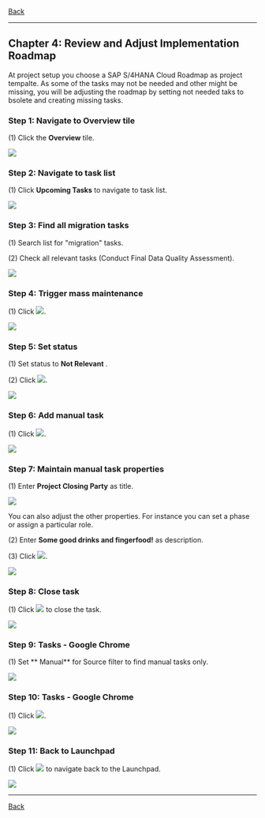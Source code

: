 ﻿[Back](README.md)

---

## Chapter 4: Review and Adjust Implementation Roadmap

At project setup you choose a SAP S/4HANA Cloud Roadmap as project tempalte. As some of the tasks may not be needed and other might be missing, you will be adjusting the roadmap by setting not needed taks to bsolete and creating missing tasks.



### Step 1: Navigate to Overview tile



\(1\) Click the  **Overview**  tile.

![](Markdown_files/img_0.png)



### Step 2: Navigate to task list



\(1\) Click  **Upcoming Tasks**  to navigate to task list.

![](Markdown_files/img_000.png)



### Step 3: Find all migration tasks



\(1\) Search list for "migration" tasks.

\(2\) Check all relevant tasks \(Conduct Final Data Quality Assessment\).

![](Markdown_files/img_001.png)



### Step 4: Trigger mass maintenance



\(1\) Click  ![](Markdown_files/fieldicon.png).

![](Markdown_files/img_002.png)



### Step 5: Set status



\(1\) Set status to  **Not Relevant** .

\(2\) Click  ![](Markdown_files/fieldicon00.png).

![](Markdown_files/img_003.png)



### Step 6: Add manual task



\(1\) Click  ![](Markdown_files/fieldicon01.png).

![](Markdown_files/img_004.png)



### Step 7: Maintain manual task properties



\(1\) Enter  **Project Closing Party**  as title.

![](Markdown_files/info_word.png)

You can also adjust the other properties. For instance you can set a phase or assign a particular role.



 

\(2\) Enter  **Some good drinks and fingerfood\!**  as description.

\(3\) Click  ![](Markdown_files/fieldicon02.png).

![](Markdown_files/img_005.png)



### Step 8: Close task



\(1\) Click  ![](Markdown_files/fieldicon03.png) to close the task.

![](Markdown_files/img_006.png)



### Step 9: Tasks - Google Chrome



\(1\) Set ** Manual** for Source filter to find manual tasks only.

![](Markdown_files/img_007.png)



### Step 10: Tasks - Google Chrome



\(1\) Click  ![](Markdown_files/fieldicon_439.png).

![](Markdown_files/img_008.png)



### Step 11: Back to Launchpad



\(1\) Click  ![](Markdown_files/fieldicon_445.png) to navigate back to the Launchpad.

![](Markdown_files/img_009.png)

---

[Back](README.md)

